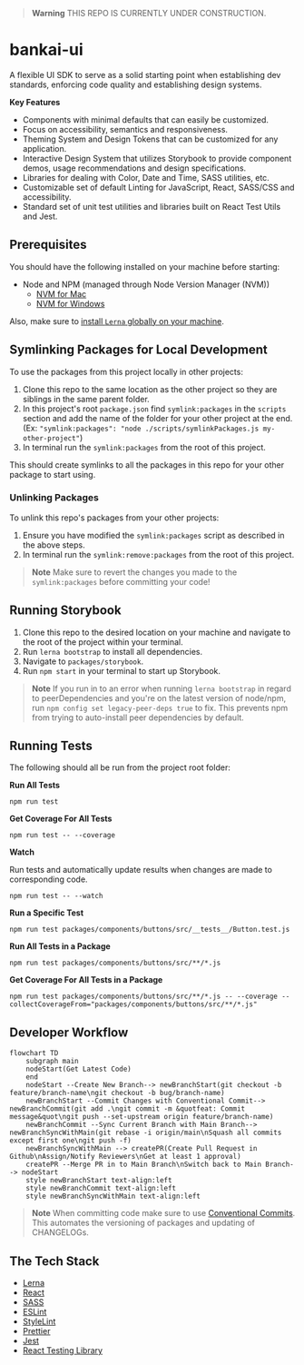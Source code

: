 > **Warning** 
> THIS REPO IS CURRENTLY UNDER CONSTRUCTION.

# bankai-ui
A flexible UI SDK to serve as a solid starting point when establishing dev standards, enforcing code quality and establishing design systems.

**Key Features**

- Components with minimal defaults that can easily be customized.
- Focus on accessibility, semantics and responsiveness.
- Theming System and Design Tokens that can be customized for any application.
- Interactive Design System that utilizes Storybook to provide component demos, usage recommendations and design specifications.
- Libraries for dealing with Color, Date and Time, SASS utilities, etc.
- Customizable set of default Linting for JavaScript, React, SASS/CSS and accessibility.
- Standard set of unit test utilities and libraries built on React Test Utils and Jest.

## Prerequisites
You should have the following installed on your machine before starting:

-   Node and NPM (managed through Node Version Manager (NVM))
    -   [NVM for Mac](https://github.com/nvm-sh/nvm)
    -   [NVM for Windows](https://github.com/coreybutler/nvm-windows)

Also, make sure to [install `Lerna` globally on your machine](https://lerna.js.org/#getting-started).

## Symlinking Packages for Local Development
To use the packages from this project locally in other projects:

1. Clone this repo to the same location as the other project so they are siblings in the same parent folder.
1. In this project's root `package.json` find `symlink:packages` in the `scripts` section and add the name of the folder for your other project at the end. (Ex: `"symlink:packages": "node ./scripts/symlinkPackages.js my-other-project"`)
1. In terminal run the `symlink:packages` from the root of this project.

This should create symlinks to all the packages in this repo for your other package to start using.

### Unlinking Packages
To unlink this repo's packages from your other projects:

1. Ensure you have modified the `symlink:packages` script as described in the above steps.
1. In terminal run the `symlink:remove:packages` from the root of this project.

> **Note** 
> Make sure to revert the changes you made to the `symlink:packages` before committing your code!

## Running Storybook
1. Clone this repo to the desired location on your machine and navigate to the root of the project within your terminal.
1. Run `lerna bootstrap` to install all dependencies.
1. Navigate to `packages/storybook`.
1. Run `npm start` in your terminal to start up Storybook.

> **Note**
> If you run in to an error when running `lerna bootstrap` in regard to peerDependencies and you're on the latest version of node/npm, run `npm config set legacy-peer-deps true` to fix. This prevents npm from trying to auto-install peer dependencies by default.

## Running Tests
The following should all be run from the project root folder:

**Run All Tests**
```
npm run test
```

**Get Coverage For All Tests**
```
npm run test -- --coverage
```

**Watch**

Run tests and automatically update results when changes are made to corresponding code.
```
npm run test -- --watch
```

**Run a Specific Test**
```
npm run test packages/components/buttons/src/__tests__/Button.test.js
```

**Run All Tests in a Package**
```
npm run test packages/components/buttons/src/**/*.js
```

**Get Coverage For All Tests in a Package**
```
npm run test packages/components/buttons/src/**/*.js -- --coverage --collectCoverageFrom="packages/components/buttons/src/**/*.js"
```

## Developer Workflow

```mermaid
flowchart TD
    subgraph main
    nodeStart(Get Latest Code)
    end
    nodeStart --Create New Branch--> newBranchStart(git checkout -b feature/branch-name\ngit checkout -b bug/branch-name)
    newBranchStart --Commit Changes with Conventional Commit--> newBranchCommit(git add .\ngit commit -m &quotfeat: Commit message&quot\ngit push --set-upstream origin feature/branch-name)
    newBranchCommit --Sync Current Branch with Main Branch--> newBranchSyncWithMain(git rebase -i origin/main\nSquash all commits except first one\ngit push -f)
    newBranchSyncWithMain --> createPR(Create Pull Request in Github\nAssign/Notify Reviewers\nGet at least 1 approval)
    createPR --Merge PR in to Main Branch\nSwitch back to Main Branch--> nodeStart
    style newBranchStart text-align:left
    style newBranchCommit text-align:left
    style newBranchSyncWithMain text-align:left
```

> **Note**
> When committing code make sure to use [Conventional Commits](https://www.conventionalcommits.org/en/v1.0.0/). This automates the versioning of packages and updating of CHANGELOGs.

## The Tech Stack
- [Lerna](https://lerna.js.org/)
- [React](https://reactjs.org/)
- [SASS](https://sass-lang.com/)
- [ESLint](https://eslint.org/)
- [StyleLint](https://stylelint.io/)
- [Prettier](https://prettier.io/)
- [Jest](https://jestjs.io/docs/en/getting-started)
- [React Testing Library](https://testing-library.com/docs/react-testing-library/intro/)